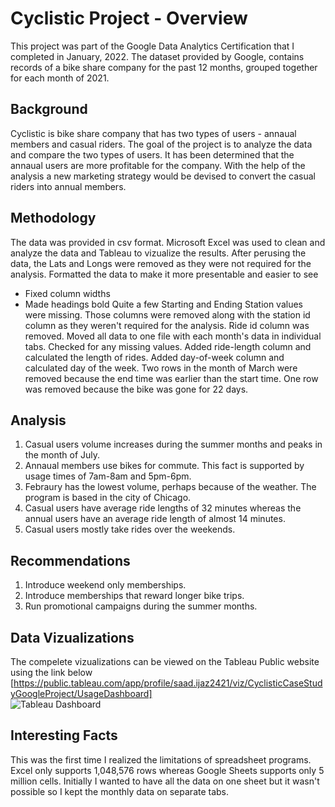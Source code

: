 # Cyclistic Project - Overview
This project was part of the Google Data Analytics Certification that I completed in January, 2022. The dataset provided by Google, contains records of a bike share company for the past 12 months, grouped together for each month of 2021.
## Background
Cyclistic is bike share company that has two types of users - annaual members and casual riders. The goal of the project is to analyze the data and compare the two types of users. It has been determined that the annaual users are more profitable for the company. With the help of the analysis a new marketing strategy would be devised to convert the casual riders into annual members.
## Methodology
The data was provided in csv format. Microsoft Excel was used to clean and analyze the data and Tableau to vizualize the results. 
After perusing the data, the Lats and Longs were removed as they were not required for the analysis.
Formatted the data to make it more presentable and easier to see
  - Fixed column widths
  - Made headings bold
Quite a few Starting and Ending Station values were missing. Those columns were removed along with the station id column as they weren't required for the analysis.
Ride id column was removed.
Moved all data to one file with each month's data in individual tabs.
Checked for any missing values.
Added ride-length column and calculated the length of rides.
Added day-of-week column and calculated day of the week.
Two rows in the month of March were removed because the end time was earlier than the start time.
One row was removed because the bike was gone for 22 days.
## Analysis
1. Casual users volume increases during the summer months and peaks in the month of July.
2. Annaual members use bikes for commute. This fact is supported by usage times of 7am-8am and 5pm-6pm.
3. Febraury has the lowest volume, perhaps because of the weather. The program is based in the city of Chicago.
4. Casual users have average ride lengths of 32 minutes whereas the annual users have an average ride length of almost 14 minutes.
5. Casual users mostly take rides over the weekends.
## Recommendations
1. Introduce weekend only memberships.
2. Introduce memberships that reward longer bike trips.
3. Run promotional campaigns during the summer months.
## Data Vizualizations
The compelete vizualizations can be viewed on the Tableau Public website using the link below
[https://public.tableau.com/app/profile/saad.ijaz2421/viz/CyclisticCaseStudyGoogleProject/UsageDashboard]<br/>
![Tableau Dashboard](https://github.com/saadijaz1/Exploratory-Data-Analysis-Project---Cyclistic/blob/main/saadijaz1/Exploratory-Data-Analysis-Project---Cyclistic/Cyclistic.png)
## Interesting Facts
This was the first time I realized the limitations of spreadsheet programs. Excel only supports 1,048,576 rows whereas Google Sheets supports only 5 million cells. Initially I wanted to have all the data on one sheet but it wasn't possible so I kept the monthly data on separate tabs.  
